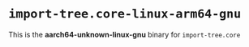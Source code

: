 # `import-tree.core-linux-arm64-gnu`

This is the **aarch64-unknown-linux-gnu** binary for `import-tree.core`
